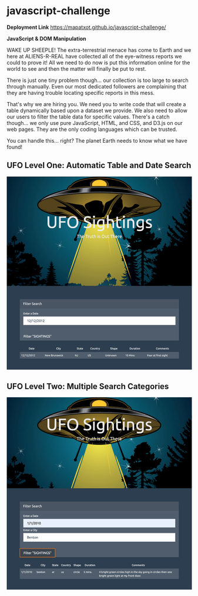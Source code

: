 # javascript-challenge

<b>Deployment Link</b>
https://mapatxot.github.io/javascript-challenge/

<b>JavaScript & DOM Manipulation</b>

WAKE UP SHEEPLE! The extra-terrestrial menace has come to Earth and we here at ALIENS-R-REAL have collected all of the eye-witness reports we could to prove it! All we need to do now is put this information online for the world to see and then the matter will finally be put to rest.

There is just one tiny problem though... our collection is too large to search through manually. Even our most dedicated followers are complaining that they are having trouble locating specific reports in this mess.

That's why we are hiring you. We need you to write code that will create a table dynamically based upon a dataset we provide. We also need to allow our users to filter the table data for specific values. There's a catch though... we only use pure JavaScript, HTML, and CSS, and D3.js on our web pages. They are the only coding languages which can be trusted.

You can handle this... right? The planet Earth needs to know what we have found!

## UFO Level One: Automatic Table and Date Search
![header image](https://raw.githubusercontent.com/MAPatxot/javascript-challenge/master/UFO-Level-1/Screen%20Shot%202019-11-26%20at%205.00.44%20PM.png)

## UFO Level Two: Multiple Search Categories
![header image](https://raw.githubusercontent.com/MAPatxot/javascript-challenge/master/UFO-Level-2/Screen%20Shot%202019-11-26%20at%205.02.08%20PM.png)
